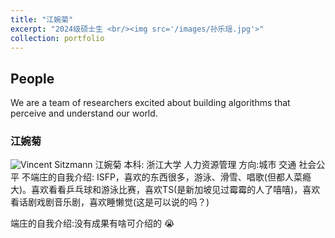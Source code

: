 ```yaml
---
title: "江婉菊"
excerpt: "2024级硕士生 <br/><img src='/images/孙乐瑶.jpg'>"
collection: portfolio
---
```


## People

We are a team of researchers excited about building algorithms that perceive and understand our world.

### 江婉菊
![Vincent Sitzmann](/images/江婉菊.jpg)
江婉菊
本科: 浙江大学 人力资源管理
方向:城市 交通 社会公平
不端庄的自我介绍: ISFP，喜欢的东西很多，游泳、滑雪、唱歌(但都人菜瘾大)。喜欢看看乒乓球和游泳比赛，喜欢TS(是新加坡见过霉霉的人了嘻嘻)，喜欢看话剧戏剧音乐剧，喜欢睡懒觉(这是可以说的吗？)

端庄的自我介绍:没有成果有啥可介绍的 😭
